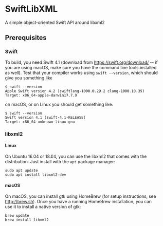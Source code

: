 # SwiftLibXML
A simple object-oriented Swift API around libxml2

## Prerequisites

### Swift

To build, you need Swift 4.1 (download from https://swift.org/download/ -- if you are using macOS, make sure you have the command line tools installed as well).  Test that your compiler works using `swift --version`, which should give you something like

	$ swift --version
	Apple Swift version 4.2 (swiftlang-1000.0.29.2 clang-1000.10.39)
	Target: x86_64-apple-darwin17.7.0

on macOS, or on Linux you should get something like:

	$ swift --version
	Swift version 4.1 (swift-4.1-RELEASE)
	Target: x86_64-unknown-linux-gnu

### libxml2

#### Linux

On Ubuntu 16.04 or 18.04, you can use the libxml2 that comes with the distribution.  Just install with the `apt` package manager:

	sudo apt update
	sudo apt install libxml2-dev

#### macOS

On macOS, you can install gtk using HomeBrew (for setup instructions, see http://brew.sh).  Once you have a running HomeBrew installation, you can use it to install a native version of gtk:

	brew update
	brew install libxml2
